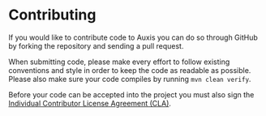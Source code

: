 Contributing
============

If you would like to contribute code to Auxis you can do so through GitHub by
forking the repository and sending a pull request.

When submitting code, please make every effort to follow existing conventions
and style in order to keep the code as readable as possible. Please also make
sure your code compiles by running `mvn clean verify`.

Before your code can be accepted into the project you must also sign the
[Individual Contributor License Agreement (CLA)][1].


 [1]: https://docs.google.com/forms/d/1BPUBiGHdaB-QfMcXb8s7ksP-uXEhDXjKcWy2RgTVXdc/viewform?usp=send_form
